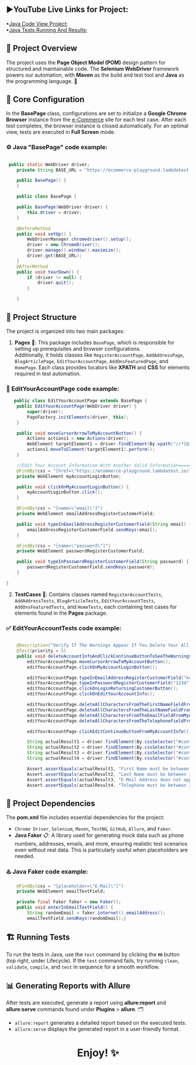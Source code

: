 ## ▶️YouTube Live Links for Project:

•[Java Code View Project](https://youtu.be/sjaOoUjgtrQ);<br>
•[Java Tests Running And Results](https://youtu.be/I1rXYuoQg3k);

## 🧪 Project Overview

The project uses the **Page Object Model (POM)** design pattern for structured and maintainable code. The **Selenium WebDriver** framework powers our automation, with **Maven** as the build and test tool and **Java** as the programming language. 🚀

## 🔧 Core Configuration

 In the **BasePage** class, configurations are set to initialize a **Google Chrome Browser** instance from the [e-Commerce](https://ecommerce-playground.lambdatest.io/index.php?route=common/home) site for each test case. After each test completes, the browser instance is closed automatically. For an optimal view, tests are executed in **Full Screen** mode.

### ⚙️ Java "BasePage" code example:
```java

 public static WebDriver driver;
    private String BASE_URL = "https://ecommerce-playground.lambdatest.io/index.php?route=common/home";

    public BasePage() {
    }

    public class BasePage {

    public BasePage(WebDriver driver) {
        this.driver = driver;
    }

    @BeforeMethod
    public void setUp() {
        WebDriverManager.chromedriver().setup();
        driver = new ChromeDriver();
        driver.manage().window().maximize();
        driver.get(BASE_URL);
    }
    @AfterMethod
    public void tearDown() {
        if (driver != null) {
            driver.quit();
        }

    }
```

## 📂 Project Structure

The project is organized into two main packages:

1. **Pages** 📄: This package includes `BasePage`, which is responsible for setting up prerequisites and browser configurations. <br>
   Additionally, it holds classes like `RegisterAccountPage`, `AddAddressPage`, `BlogArticlePage`, `EditYourAccountPage`, `AddOnsFeaturedPage`, and `HomePage`. Each class provides locators like **XPATH** and **CSS** for elements required in test automation.

### 📑 EditYourAccountPage code example:
```java
   public class EditYourAccountPage extends BasePage {
    public EditYourAccountPage(WebDriver driver) {
        super(driver);
        PageFactory.initElements(driver, this);
    }

    public void moveCursorArrowToMyAccountButton() {
        Actions actions1 = new Actions(driver);
        WebElement targetElement1 = driver.findElement(By.xpath("//*[@id='widget-navbar-217834']/ul/li[6]/a/div/span"));
        actions1.moveToElement(targetElement1).perform();
    }

    //Edit Your Account Information With Another Valid Information=======================================================
    @FindBy(css = "[href=\"https://ecommerce-playground.lambdatest.io/index.php?route=account/login\"]")
    private WebElement myAccountLoginButton;

    public void clickOnMyAccountLoginButton() {
        myAccountLoginButton.click();
    }

    @FindBy(css = "[name=\"email\"]")
    private WebElement emailAddressRegisterCustomerField;

    public void typeInEmailAddressRegisterCustomerField(String email) {
        emailAddressRegisterCustomerField.sendKeys(email);
    }

    @FindBy(css = "[name=\"password\"]")
    private WebElement passwordRegisterCustomerField;

    public void typeInPasswordRegisterCustomerField(String password) {
        passwordRegisterCustomerField.sendKeys(password);
    }

}
```
2. **TestCases** 🧩: Contains classes named `RegisterAccountTests`, `AddAddressTests`, `BlogArticleTests`, `EditYourAccountTests`, `AddOnsFeaturedTests`, and `HomeTests`, each containing test cases for elements found in the **Pages** package.

 ### ✅ EditYourAccountTests code example:
```java

    @Description("Verify If The Warnings Appear If You Delete Your All Information Account")
    @Test(priority = 5)
    public void deleteAccountInfoAndClickContinueButtonToSeeTheWarnings() {
        editYourAccountPage.moveCursorArrowToMyAccountButton();
        editYourAccountPage.clickOnMyAccountLoginButton();

        editYourAccountPage.typeInEmailAddressRegisterCustomerField("keith.volkman@yahoo.com"); //Change The E-mail If The Test Fails With The Changed One
        editYourAccountPage.typeInPasswordRegisterCustomerField("1234"); //Change The Password If The Test Fails With The Changed One
        editYourAccountPage.clickOnLoginReturningCustomerButton();
        editYourAccountPage.clickOnEditYourAccountInfo();

        editYourAccountPage.deleteAllCharactersFromTheFirstNameFieldFromMyAccountInfo();
        editYourAccountPage.deleteAllCharactersFromTheLastNameFieldFromMyAccountInfo();
        editYourAccountPage.deleteAllCharactersFromTheEmailFieldFromMyAccountInfo();
        editYourAccountPage.deleteAllCharactersFromTheTelephoneFieldFromMyAccountInfo();

        editYourAccountPage.clickEditContinueButtonFromMyAccountInfo();

        String actualResult1 = driver.findElement(By.cssSelector("#content > form > fieldset > div:nth-child(2) > div > div")).getText();
        String actualResult2 = driver.findElement(By.cssSelector("#content > form > fieldset > div:nth-child(3) > div > div")).getText();
        String actualResult3 = driver.findElement(By.cssSelector("#content > form > fieldset > div:nth-child(4) > div > div")).getText();
        String actualResult4 = driver.findElement(By.cssSelector("#content > form > fieldset > div:nth-child(5) > div > div")).getText();

        Assert.assertEquals(actualResult1, "First Name must be between 1 and 32 characters!");
        Assert.assertEquals(actualResult2, "Last Name must be between 1 and 32 characters!");
        Assert.assertEquals(actualResult3, "E-Mail Address does not appear to be valid!");
        Assert.assertEquals(actualResult4, "Telephone must be between 3 and 32 characters!");
```
   
## 🧰 Project Dependencies

The **pom.xml** file includes essential dependencies for the project:

- `Chrome Driver`, `Selenium`, `Maven`, `TestNG`, `GitHub`, `Allure`, and `Faker`.  
- **Java Faker** 📋: A library used for generating mock data such as phone numbers, addresses, emails, and more, ensuring realistic test scenarios even without real data. This is particularly useful when placeholders are needed.

### ♨️ Java Faker code example:

```java
    @FindBy(css = "[placeholder=\"E-Mail\"]")
    private WebElement emailTextField;

    private final Faker faker = new Faker();
    public void enterInEmailTextField() {
        String randomEmail = faker.internet().emailAddress();
        emailTextField.sendKeys(randomEmail);}
```

## 🏗️ Running Tests

To run the tests in Java, use the `test` command by clicking the **m** button (top right, under Lifecycle). If the `test` command fails, try running `clean`, `validate`, `compile`, and `test` in sequence for a smooth workflow. 

## 📊 Generating Reports with Allure

After tests are executed, generate a report using **allure:report** and **allure:serve** commands found under **Plugins** > **allure**. 🗂️

- `allure:report` generates a detailed report based on the executed tests.
- `allure:serve` displays the generated report in a user-friendly format. 

<h1 align="center">Enjoy! ✨
